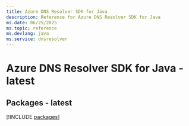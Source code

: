 ```yaml
---
title: Azure DNS Resolver SDK for Java
description: Reference for Azure DNS Resolver SDK for Java
ms.date: 06/25/2025
ms.topic: reference
ms.devlang: java
ms.service: dnsresolver
---
```

# Azure DNS Resolver SDK for Java - latest
## Packages - latest
[!INCLUDE [packages](dns-resolver-index.md)]